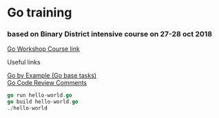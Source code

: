 # Go training
### based on Binary District intensive course on 27-28 oct 2018
[Go Workshop Course link](https://binarydistrict.com/ru/workshop/go-workshop/)

Useful links

[Go by Example (Go base tasks)](https://gobyexample.com/) <br>
[Go Code Review Comments](https://github.com/golang/go/wiki/CodeReviewComments)

```go
go run hello-world.go
go build hello-world.go
./hello-world
```
